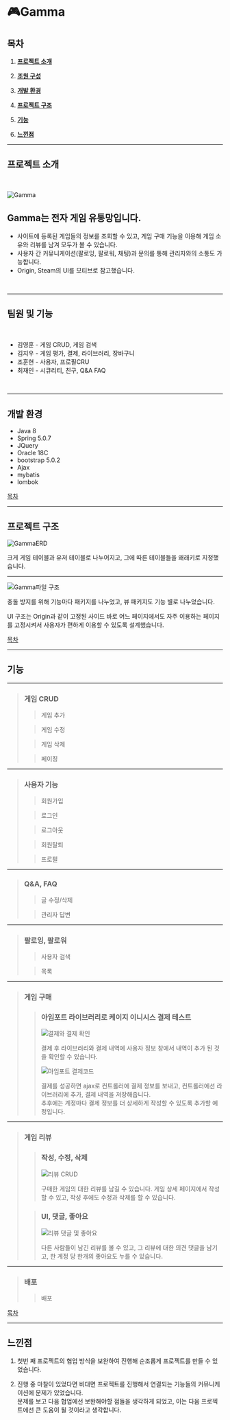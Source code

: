 # 🎮Gamma
## 목차
1. [**프로젝트 소개**](#프로젝트-소개)

2. [**조원 구성**](#조원-구성)

3. [**개발 환경**](#개발-환경)

4. [**프로젝트 구조**](#프로젝트-구조)

5. [**기능**](#기능)

6. [**느낀점**](#느낀점)

---

## 프로젝트 소개

<br/>

![Gamma](https://user-images.githubusercontent.com/85823060/139039806-6a768c47-937e-44df-a37c-a2b1c8b3b134.png)

## Gamma는 전자 게임 유통망입니다.
* 사이트에 등록된 게임들의 정보를 조회할 수 있고, 게임 구매 기능을 이용해 게임 소유와 리뷰를 남겨 모두가 볼 수 있습니다.
* 사용자 간 커뮤니케이션(팔로잉, 팔로워, 채팅)과 문의를 통해 관리자와의 소통도 가능합니다.
* Origin, Steam의 UI를 모티브로 참고했습니다.

<br/>

---

## 팀원 및 기능 

<br/>

* 김영훈 - 게임 CRUD, 게임 검색
* 김지우 - 게임 평가, 결제, 라이브러리, 장바구니
* 조훈현 - 사용자, 프로필CRU
* 최재인 - 시큐리티, 친구, Q&A FAQ


<br/>

---

## 개발 환경
* Java 8
* Spring 5.0.7
* JQuery
* Oracle 18C
* bootstrap 5.0.2
* Ajax
* mybatis
* lombok

[목차](#목차)

---
## 프로젝트 구조

![GammaERD](https://user-images.githubusercontent.com/85823060/138556497-7ae1d0fc-47c1-464b-91c5-b961da713d75.png)

크게 게임 테이블과 유저 테이블로 나누어지고, 그에 따른 테이블들을 왜래키로 지정했습니다.

---

![Gamma파일 구조](https://user-images.githubusercontent.com/85823060/138556655-2a0b9359-4d6f-44f5-a768-cc6eeec1b7a5.png)

충돌 방지를 위해 기능마다 패키지를 나누었고, 뷰 패키지도 기능 별로 나누었습니다.

UI 구조는 Origin과 같이 고정된 사이드 바로 어느 페이지에서도 자주 이용하는 페이지를 고정시켜서 사용자가 편하게 이용할 수 있도록 설계했습니다.

[목차](#목차)

---

## 기능

---
> ### 게임 CRUD
>> 게임 추가   
>> 
>
>> 게임 수정
>> 
>
>> 게임 삭제
>>
>
>> 페이징
>> 
>

---

> ### 사용자 기능
>> 회원가입   
>>
>
>> 로그인   
>>
>
>> 로그아웃   
>>
>
>> 회원탈퇴   
>>
>
>> 프로필   
>> 
> 

---

> ### Q&A, FAQ
>> 글 수정/삭제   
>> 
> 
>> 관리자 답변   
>> 
> 
---

> ### 팔로잉, 팔로워
>> 사용자 검색   
>>
>
>> 목록   
>> 
>

---
> ### 게임 구매
>> ### 아임포트 라이브러리로 케이지 이니시스 결제 테스트   
>> ![결제와 결제 확인](https://user-images.githubusercontent.com/85823060/142533530-326e3190-2b28-422a-bceb-6916d8e1fb53.gif)
>> 
>> 결제 후 라이브러리와 결제 내역에 사용자 정보 창에서 내역이 추가 된 것을 확인할 수 있습니다.
>> 
>> ![아임포트 결제코드](https://user-images.githubusercontent.com/85823060/142520219-7f60f431-ab9a-4f68-89d4-45970e389a9a.png)
>> 
>> 결제를 성공하면 ajax로 컨트롤러에 결제 정보를 보내고, 컨트롤러에선 라이브러리에 추가, 결제 내역을 저장해줍니다.   
>> 추후에는 계정마다 결제 정보를 더 상세하게 작성할 수 있도록 추가할 예정입니다.
>

---
> ### 게임 리뷰
>> ### 작성, 수정, 삭제   
>> ![리뷰 CRUD](https://user-images.githubusercontent.com/85823060/142524405-fb6a4d69-6691-4375-b462-663be780c083.gif)
>> 
>> 구매한 게임의 대한 리뷰를 남길 수 있습니다. 게임 상세 페이지에서 작성할 수 있고, 작성 후에도 수정과 삭제를 할 수 있습니다.
>> 
>
>> ### UI, 댓글, 좋아요   
>> ![리뷰 댓글 및 좋아요](https://user-images.githubusercontent.com/85823060/142528442-3f87d21f-ca7b-4ab1-9297-a346c5d63e51.gif)
>> 
>> 다른 사람들이 남긴 리뷰를 볼 수 있고, 그 리뷰에 대한 의견 댓글을 남기고, 한 계정 당 한개의 좋아요도 누를 수 있습니다.
>> 
> 

---

> ### 배포
>> 배포   

[목차](#목차)

---

## 느낀점

1. 첫번 째 프로젝트의 협업 방식을 보완하여 진행해 순조롭게 프로젝트를 만들 수 있었습니다.

2. 진행 중 마찰이 있었다면 비대면 프로젝트를 진행해서 연결되는 기능들의 커뮤니케이션에 문제가 있었습니다.    
   문제를 보고 다음 협업에선 보완해야할 점들을 생각하게 되었고, 이는 다음 프로젝트에선 큰 도움이 될 것이라고 생각합니다.
